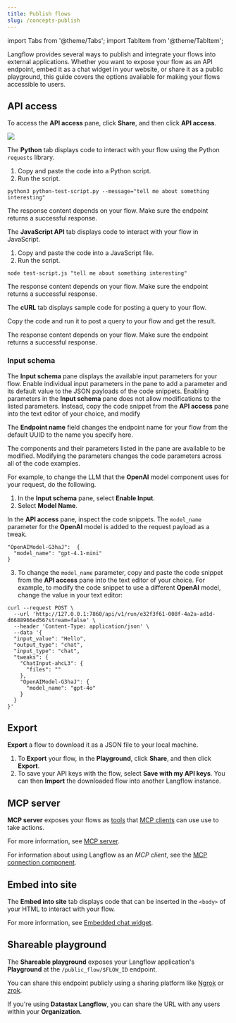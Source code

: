 ```yaml
---
title: Publish flows
slug: /concepts-publish
---
```


import Tabs from '@theme/Tabs';
import TabItem from '@theme/TabItem';

Langflow provides several ways to publish and integrate your flows into external applications. Whether you want to expose your flow as an API endpoint, embed it as a chat widget in your website, or share it as a public playground, this guide covers the options available for making your flows accessible to users.

## API access

To access the **API access** pane, click **Share**, and then click **API access**.

![](/img/api-pane.png)

<Tabs>
<TabItem value="python" label="Python">

The **Python** tab displays code to interact with your flow using the Python `requests` library.

1. Copy and paste the code into a Python script.
2. Run the script.

```
python3 python-test-script.py --message="tell me about something interesting"
```

The response content depends on your flow. Make sure the endpoint returns a successful response.
</TabItem>

<TabItem value="javascript" label="JavaScript">

The **JavaScript API** tab displays code to interact with your flow in JavaScript.

1. Copy and paste the code into a JavaScript file.
2. Run the script.

```
node test-script.js "tell me about something interesting"
```

The response content depends on your flow. Make sure the endpoint returns a successful response.

</TabItem>

<TabItem value="curl" label="curl">

The **cURL** tab displays sample code for posting a query to your flow.

Copy the code and run it to post a query to your flow and get the result.

The response content depends on your flow. Make sure the endpoint returns a successful response.

</TabItem>
</Tabs>

### Input schema

The **Input schema** pane displays the available input parameters for your flow.
Enable individual input parameters in the pane to add a parameter and its default value to the JSON payloads of the code snippets.
Enabling parameters in the **Input schema** pane does not allow modifications to the listed parameters.
Instead, copy the code snippet from the **API access** pane into the text editor of your choice, and modify

The **Endpoint name** field changes the endpoint name for your flow from the default UUID to the name you specify here.

The components and their parameters listed in the pane are available to be modified. Modifying the parameters changes the code parameters across all of the code examples.

For example, to change the LLM that the **OpenAI** model component uses for your request, do the following.

1. In the **Input schema** pane, select **Enable Input**.
2. Select **Model Name**.

In the **API access** pane, inspect the code snippets.
The `model_name` parameter for the **OpenAI** model is added to the request payload as a tweak.

```text
"OpenAIModel-G3haJ":  {
  "model_name": "gpt-4.1-mini"
}
```

3. To change the `model_name` parameter, copy and paste the code snippet from the **API access** pane into the text editor of your choice.
For example, to modify the code snippet to use a different **OpenAI** model, change the value in your text editor:
```text
curl --request POST \
  --url 'http://127.0.0.1:7860/api/v1/run/e32f3f61-008f-4a2a-ad1d-d6688966ed56?stream=false' \
  --header 'Content-Type: application/json' \
  --data '{
  "input_value": "Hello",
  "output_type": "chat",
  "input_type": "chat",
  "tweaks": {
    "ChatInput-ahcL3": {
      "files": ""
    },
    "OpenAIModel-G3haJ": {
      "model_name": "gpt-4o"
    }
  }
}'
```

## Export

**Export** a flow to download it as a JSON file to your local machine.

1. To **Export** your flow, in the **Playground**, click **Share**, and then click **Export**.
2. To save your API keys with the flow, select **Save with my API keys**.
You can then **Import** the downloaded flow into another Langflow instance.

## MCP server

**MCP server** exposes your flows as [tools](https://modelcontextprotocol.io/docs/concepts/tools) that [MCP clients](https://modelcontextprotocol.io/clients) can use use to take actions.

For more information, see [MCP server](/mcp-server).

For information about using Langflow as an *MCP client*, see the [MCP connection component](/components-data#mcp-connection).

## Embed into site

The **Embed into site** tab displays code that can be inserted in the `<body>` of your HTML to interact with your flow.

For more information, see [Embedded chat widget](/embedded-chat-widget).

## Shareable playground

The **Shareable playground** exposes your Langflow application's **Playground** at the `/public_flow/$FLOW_ID` endpoint.

You can share this endpoint publicly using a sharing platform like [Ngrok](https://ngrok.com/docs/getting-started/?os=macos) or [zrok](https://docs.zrok.io/docs/getting-started).

If you're using **Datastax Langflow**, you can share the URL with any users within your **Organization**.